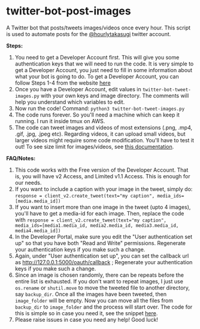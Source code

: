 # twitter-bot-post-images
A Twitter bot that posts/tweets images/videos once every hour. This script is used to automate posts for the [@hourlytakasugi](https://twitter.com/hourlytakasugi) twitter account.

**Steps:**
1. You need to get a Developer Account first. This will give you some authentication keys that we will need to run the code. It is very simple to get a Developer Account, you just need to fill in some information about what your bot is going to do. To get a Developer Account, you can follow Steps 1-4 from the website [here](https://blog.hubspot.com/website/how-to-make-a-twitter-bot)
2. Once you have a Developer Account, edit values in `twitter-bot-tweet-images.py` with your own keys and image directory. The comments will help you understand which variables to edit.
3. Now run the code! Command: `python3 twitter-bot-tweet-images.py`
4. The code runs forever. So you'll need a machine which can keep it running. I run it inside tmux on AWS.
5. The code can tweet images and videos of most extensions (.png, .mp4, .gif, .jpg, .jpeg etc). Regarding videos, it can upload small videos, but larger videos might require some code modification. You'll have to test it out! To see size limit for images/videos, see [this documentation](https://developer.twitter.com/en/docs/twitter-api/v1/media/upload-media/overview).

**FAQ/Notes:**
1. This code works with the Free version of the Developer Account. That is, you will have v2 Access, and Limited v1.1 Access. This is enough for our needs.
2. If you want to include a caption with your image in the tweet, simply do: `response = client_v2.create_tweet(text="my caption", media_ids=[media.media_id])`
3. If you want to insert more than one image in the tweet (upto 4 images), you'll have to get a media-id for each image. Then, replace the code with `response = client_v2.create_tweet(text="my caption", media_ids=[media1.media_id, media2.media_id, media3.media_id, media4.media_id])`
4. In the Developer Portal, make sure you edit the "User authentication set up" so that you have both "Read and Write" permissions. Regenerate your authentication keys if you make such a change.
5. Again, under "User authentication set up", you can set the callback url as http://127.0.0.1:5000/oauth/callback ; Regenerate your authentication keys if you make such a change.
6. Since an image is chosen randomly, there can be repeats before the entire list is exhausted. If you don't want to repeat images, I just use `os.rename` or `shutil.move` to move the tweeted file to another directory, say `backup_dir`. Once all the images have been tweeted, then `image_folder` will be empty. Now you can move all the files from `backup_dir` to `image_folder` and the process will start over. The code for this is simple so in case you need it, see the snippet [here](https://github.com/Saumya-Gupta-26/twitter-bot-post-images/issues/1#issuecomment-2314315882).
7. Please raise issues in case you need any help! Good luck!
